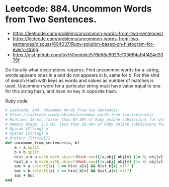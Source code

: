 # Leetcode: 884. Uncommon Words from Two Sentences.

- https://leetcode.com/problems/uncommon-words-from-two-sentences/
- https://leetcode.com/problems/uncommon-words-from-two-sentences/discuss/694037/Ruby-solution-based-on-histogram-for-every-string.
- https://gist.github.com/lbvf50mobile/576b58c6923e103684aff4f424d3376f

Do literally what descriptions requires. Find uncommon words for a-string, words appears ones in a and do not appears in b, same for b. For this kind of search Hash with keys as words and values as number of matches is used.  Uncommon word for a particular string must have value equal to one for this string hash, and have no key in opposite hash.

Ruby code: 
```Ruby
# Leetcode: 884. Uncommon Words from Two Sentences.
# https://leetcode.com/problems/uncommon-words-from-two-sentences/
# Runtime: 36 ms, faster than 87.50% of Ruby online submissions for Uncommon Words from Two Sentences.
# Memory Usage: 9.5 MB, less than 20.00% of Ruby online submissions for Uncommon Words from Two Sentences.
# @param {String} a
# @param {String} b
# @return {String[]}
def uncommon_from_sentences(a, b)
    a = a.split
    b = b.split
    hist_a = a.each_with_object(Hash.new){|v,obj| obj[v] ||= 0; obj[v] += 1}
    hist_b = b.each_with_object(Hash.new){|v,obj| obj[v] ||= 0; obj[v] += 1}
    auc = a.select{|x| 1 == hist_a[x] && hist_b[x].nil? }
    buc = b.select{|x| 1 == hist_b[x] && hist_a[x].nil?}
    auc + buc
end
```